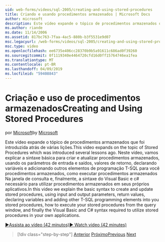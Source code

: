 ```yaml
---
uid: web-forms/videos/sql-2005/creating-and-using-stored-procedures
title: Criando e usando procedimentos armazenados | Microsoft Docs
author: microsoft
description: Este vídeo expande o tópico de procedimentos armazenados que foi introduzida atrás de várias lições. Neste vídeo, vamos explicar a sintaxe básica para criar e atualizar...
ms.author: riande
ms.date: 11/14/2006
ms.assetid: 817bc763-7faa-4ac5-880b-b3f5531e9d07
msc.legacyurl: /web-forms/videos/sql-2005/creating-and-using-stored-procedures
msc.type: video
ms.openlocfilehash: ee6735e406cc28370b9b5a91611c686ad0f39260
ms.sourcegitcommit: 0f1119340e4464720cfd16d0ff15764746ea1fea
ms.translationtype: MT
ms.contentlocale: pt-BR
ms.lasthandoff: 04/09/2019
ms.locfileid: "59408843"
---
```

# <a name="creating-and-using-stored-procedures"></a><span data-ttu-id="a0a34-104">Criação e uso de procedimentos armazenados</span><span class="sxs-lookup"><span data-stu-id="a0a34-104">Creating and Using Stored Procedures</span></span>

<span data-ttu-id="a0a34-105">por [Microsoft](https://github.com/microsoft)</span><span class="sxs-lookup"><span data-stu-id="a0a34-105">by [Microsoft](https://github.com/microsoft)</span></span>

<span data-ttu-id="a0a34-106">Este vídeo expande o tópico de procedimentos armazenados que foi introduzida atrás de várias lições.</span><span class="sxs-lookup"><span data-stu-id="a0a34-106">This video expands on the topic of Stored Procedures which was introduced several lessons ago.</span></span> <span data-ttu-id="a0a34-107">Neste vídeo, vamos explicar a sintaxe básica para criar e atualizar procedimentos armazenados, usando os parâmetros de entrada e saídos, valores de retorno, declarando variáveis e adicionando outros elementos de programação T-SQL para você procedimentos armazenados, como executar procedimentos armazenados Na janela de consulta e, finalmente, a sintaxe do Visual Basic e c# necessário para utilizar procedimentos armazenados em seus próprios aplicativos.</span><span class="sxs-lookup"><span data-stu-id="a0a34-107">In this video we explain the basic syntax to create and update stored procedures, using input and output parameters, return values, declaring variables and adding other T-SQL programming elements into you stored procedures, how to execute your stored procedures from the query window, and finally the Visual Basic and C# syntax required to utilize stored procedures in your own applications.</span></span>

[<span data-ttu-id="a0a34-108">&#9654;Assista ao vídeo (42 minutos)</span><span class="sxs-lookup"><span data-stu-id="a0a34-108">&#9654; Watch video (42 minutes)</span></span>](https://channel9.msdn.com/Blogs/ASP-NET-Site-Videos/creating-and-using-stored-procedures)

> [!div class="step-by-step"]
> <span data-ttu-id="a0a34-109">[Anterior](building-and-customizing-reports-in-business-intelligence-development-studio.md)
> [Próximo](enabling-full-text-search-in-your-text-data.md)</span><span class="sxs-lookup"><span data-stu-id="a0a34-109">[Previous](building-and-customizing-reports-in-business-intelligence-development-studio.md)
[Next](enabling-full-text-search-in-your-text-data.md)</span></span>
